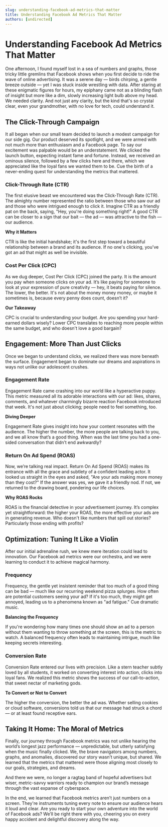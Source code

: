 ```yaml
---
slug: understanding-facebook-ad-metrics-that-matter
title: Understanding Facebook Ad Metrics That Matter
authors: [undirected]
---
```



# Understanding Facebook Ad Metrics That Matter

One afternoon, I found myself lost in a sea of numbers and graphs, those tricky little gremlins that Facebook shows when you first decide to ride the wave of online advertising. It was a serene day — birds chirping, a gentle breeze outside — yet I was stuck inside wrestling with data. After staring at these enigmatic figures for hours, my epiphany came not as a blinding flash of insight but more like a dim, slowly increasing light bulb above my head. We needed clarity. And not just any clarity, but the kind that's so crystal clear, even your grandmother, with no love for tech, could understand it.

## The Click-Through Campaign

It all began when our small team decided to launch a modest campaign for our side gig. Our product deserved its spotlight, and we were armed with not much more than enthusiasm and a Facebook page. To say our excitement was palpable would be an understatement. We clicked the launch button, expecting instant fame and fortune. Instead, we received an ominous silence, followed by a few clicks here and there, which we appreciated like the loyal fans we wanted them to be. Cue the birth of a never-ending quest for understanding the metrics that mattered.

### Click-Through Rate (CTR)

The first elusive beast we encountered was the Click-Through Rate (CTR). The almighty number represented the ratio between those who saw our ad and those who were intrigued enough to click it. Imagine CTR as a friendly pat on the back, saying, "Hey, you're doing something right!" A good CTR can be closer to a sign that our bait — the ad — was attractive to the fish — our audience.

**Why it Matters**

CTR is like the initial handshake; it's the first step toward a beautiful relationship between a brand and its audience. If no one's clicking, you've got an ad that might as well be invisible.

### Cost Per Click (CPC)

As we dug deeper, Cost Per Click (CPC) joined the party. It is the amount you pay when someone clicks on your ad. It’s like paying for someone to look at your expression of pure creativity — hey, it beats paying for silence. The lower, the better. It's not about the money money money, or maybe it sometimes is, because every penny does count, doesn’t it?

**Our Takeaway**

CPC is crucial to understanding your budget. Are you spending your hard-earned dollars wisely? Lower CPC translates to reaching more people within the same budget, and who doesn't love a good bargain?

## Engagement: More Than Just Clicks

Once we began to understand clicks, we realized there was more beneath the surface. Engagement began to dominate our dreams and aspirations in ways not unlike our adolescent crushes.

### Engagement Rate

Engagement Rate came crashing into our world like a hyperactive puppy. This metric measured all its adorable interactions with our ad: likes, shares, comments, and whatever charmingly bizarre reaction Facebook introduced that week. It's not just about clicking; people need to feel something, too.

**Diving Deeper**

Engagement Rate gives insight into how your content resonates with the audience. The higher the number, the more people are talking back to you, and we all know that’s a good thing. When was the last time you had a one-sided conversation that didn’t end awkwardly?

### Return On Ad Spend (ROAS)

Now, we’re talking real impact. Return On Ad Spend (ROAS) makes its entrance with all the grace and subtlety of a confident leading actor. It looked us straight in the eyes and asked, "Are your ads making more money than they cost?" If the answer was yes, we gave it a friendly nod. If not, we returned to the drawing board, pondering our life choices.

**Why ROAS Rocks**

ROAS is the financial detective in your advertisement journey. It’s complex yet straightforward: the higher your ROAS, the more effective your ads are in generating revenue. Who doesn't like numbers that spill out stories? Particularly those ending with profits?

## Optimization: Tuning It Like a Violin

After our initial adrenaline rush, we knew mere iteration could lead to innovation. Our Facebook ad metrics were our orchestra, and we were learning to conduct it to achieve magical harmony.

### Frequency

Frequency, the gentle yet insistent reminder that too much of a good thing can be bad — much like our recurring weekend pizza splurges. How often are potential customers seeing your ad? If it's too much, they might get annoyed, leading us to a phenomena known as "ad fatigue." Cue dramatic music.

**Balancing the Frequency**

If you're wondering how many times one should show an ad to a person without them wanting to throw something at the screen, this is the metric to watch. A balanced frequency often leads to maintaining intrigue, much like keeping secrets interesting.

### Conversion Rate

Conversion Rate entered our lives with precision. Like a stern teacher subtly loved by all students, it worked on converting interest into action, clicks into loyal fans. We realized this metric shows the success of our call-to-action, that sweet nectar of marketing gods.

**To Convert or Not to Convert**

The higher the conversion, the better the ad was. Whether selling cookies or cloud software, conversions told us that our message had struck a chord — or at least found receptive ears.

## Taking It Home: The Moral of Metrics

Finally, our journey through Facebook metrics was not unlike hearing the world’s longest jazz performance — unpredictable, but utterly satisfying when the music finally clicked. We, the brave navigators among numbers, graphs, and anomalies, discovered our story wasn’t unique, but shared. We learned that the metrics that mattered were those aligning most closely to our goals, strategies, and dreams. 

And there we were, no longer a ragtag band of hopeful advertisers but wiser, metric-savvy warriors ready to champion our brand’s message through the vast expanse of cyberspace.

In the end, we learned that Facebook metrics aren’t just numbers on a screen. They're instruments tuning every note to ensure our audience hears it loud and clear. Are you ready to start your own adventure into the world of Facebook ads? We’ll be right there with you, cheering you on every happy accident and delightful discovery along the way.